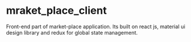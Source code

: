 # mraket_place_client
Front-end part of market-place  application. Its built on react js, material ui design library and redux for global state management.  

